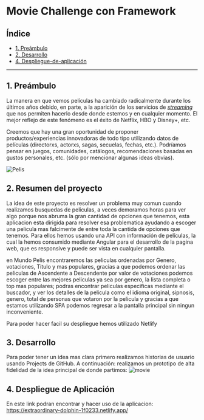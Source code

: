 # Movie Challenge con Framework

## Índice

- [1. Preámbulo](#1-preambulo)
- [2. Desarrollo](#2Desarrollo)
- [4. Despliegue-de-aplicación](#4-Despliegue-de-aplicación)

---

## 1. Preámbulo

La manera en que vemos películas ha cambiado radicalmente durante los últimos
años debido, en parte, a la aparición de los servicios de
[_streaming_](https://es.wikipedia.org/wiki/Streaming) que nos permiten hacerlo
desde donde estemos y en cualquier momento. El mejor reflejo de este fenómeno es
el éxito de Netflix, HBO y Disney+, etc.

Creemos que hay una gran oportunidad de proponer productos/experiencias
innovadoras de todo tipo utilizando datos de películas (directorxs, actorxs,
sagas, secuelas, fechas, etc.). Podríamos pensar en juegos, comunidades,
catálogos, recomendaciones basadas en gustos personales, etc. (sólo por
mencionar algunas ideas obvias).

![Pelis](https://live.staticflickr.com/117/257368762_38bf6fcf9f_h.jpg)

## 2. Resumen del proyecto

La idea de este proyecto es resolver un problema muy comun cuando realizamos busquedas de peliculas, a veces demoramos horas para ver algo porque nos abruma la gran cantidad de opciones que tenemos, esta aplicacion esta dirigida para resolver esa problematica ayudando a escoger una pelicula mas falcimente de entre toda la cantida de opciones que tenemos. Para ellos hemos  usando una API con información de películas, la cual la hemos consumido mediante Angular para el desarrollo de la pagina web, que es responsive y puede ser vista en cualquier pantalla.

en Mundo Pelis encontraremos las peliculas ordenadas por Genero, votaciones, Titulo y mas populares, gracias a que podemos ordenar las peliculas de Ascendente a Descendente por valor de votaciones podemos escoger entre las mejores peliculas ya sea por genero, la lista completa o top mas populares; podras encontrar peliculas especificas mediante el buscador, y ver los detalles de la pelicula como el idioma original, sipnosis, genero, total de personas que votaron por la pelicula y gracias a que estamos utilizando SPA podemos regresar a la pantalla principal sin ningun inconveniente.

Para poder hacer facil su despliegue hemos utilizado Netlify

## 3. Desarrollo
Para poder tener un idea mas clara primero realizamos historias de usuario usando Projects de GitHub. A continuación: 
realizamos un prototipo de alta fidelidad de la idea principal de donde partimos:
![movie](https://github.com/1205324997/DEV005-movie-challenge-fw/assets/122817494/689fe311-611c-40d8-8dac-a119b7e87df3)

## 4. Despliegue de Aplicación
En este link podran encontrar y hacer uso de la aplicacion: https://extraordinary-dolphin-1f0233.netlify.app/

